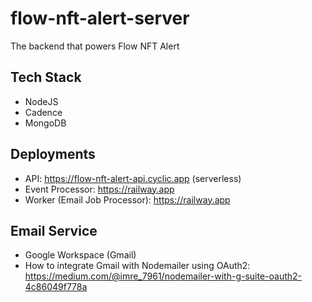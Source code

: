 # flow-nft-alert-server

The backend that powers Flow NFT Alert

## Tech Stack

- NodeJS
- Cadence
- MongoDB

## Deployments

- API: https://flow-nft-alert-api.cyclic.app (serverless)
- Event Processor: https://railway.app
- Worker (Email Job Processor): https://railway.app

## Email Service

- Google Workspace (Gmail)
- How to integrate Gmail with Nodemailer using OAuth2: https://medium.com/@imre_7961/nodemailer-with-g-suite-oauth2-4c86049f778a
